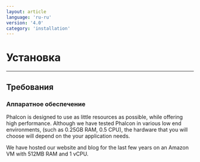 ```yaml
---
layout: article
language: 'ru-ru'
version: '4.0'
category: 'installation'
---
```

# Установка

* * *

## Требования

### Аппаратное обеспечение

Phalcon is designed to use as little resources as possible, while offering high performance. Although we have tested Phalcon in various low end environments, (such as 0.25GB RAM, 0.5 CPU), the hardware that you will choose will depend on the your application needs.

We have hosted our website and blog for the last few years on an Amazon VM with 512MB RAM and 1 vCPU.